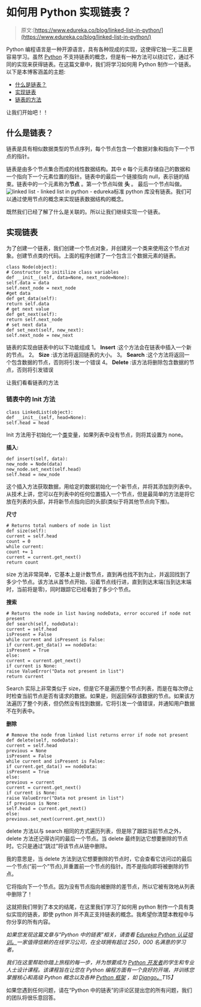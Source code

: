 # 如何用 Python 实现链表？

> 原文:[https://www.edureka.co/blog/linked-list-in-python/](https://www.edureka.co/blog/linked-list-in-python/)

Python 编程语言是一种开源语言，具有各种现成的实现，这使得它独一无二且更容易学习。虽然 [Python](https://www.edureka.co/blog/python-programming-language) 不支持链表的概念，但是有一种方法可以绕过它，通过不同的实现来获得链表。在这篇文章中，我们将学习如何用 Python 制作一个链表。以下是本博客涵盖的主题:

*   [什么是链表？](#WhatisLinkedList)
*   [实现链表](#ImplementingaLinkedList)
*   [链表的方法](#Methodsoflinkedlist)

让我们开始吧！！

## **什么是链表？**

链表是具有相似数据类型的节点序列，每个节点包含一个数据对象和指向下一个节点的指针。

链表是由多个节点集合而成的线性数据结构。其中 e 每个元素存储自己的数据和一个指向下一个元素位置的指针。链表中的最后一个链接指向 null，表示链的结束。链表中的一个元素称为**节点** 。第一个节点叫做 **头** 。 最后一个节点叫做。 ![linked list - linked list in python - edureka](../Images/bfd78573a5a8544865050ff26afb63d5.png)标准 python 库没有链表。我们可以通过使用节点的概念来实现链表数据结构的概念。

既然我们已经了解了什么是关联的。所以让我们继续实现一个链表。

## **实现链表**

为了创建一个链表，我们创建一个节点对象，并创建另一个类来使用这个节点对象。创建节点类的代码。上面的程序创建了一个包含三个数据元素的链表。

```
class Node(object):
# Constructor to initilize class variables
def __init__(self, data=None, next_node=None):
self.data = data
self.next_node = next_node
#get data
def get_data(self):
return self.data
# get next value
def get_next(self):
return self.next_node
# set next data
def set_next(self, new_next):
self.next_node = new_next

```

链表的实现由链表中的以下功能组成 1。 **Insert** :这个方法会在链表中插入一个新的节点。 2。 **Size** :该方法将返回链表的大小。 3。 **Search** :这个方法将返回一个包含数据的节点，否则将引发一个错误 4。 **Delete** :该方法将删除包含数据的节点，否则将引发错误

让我们看看链表的方法

### **链表中的 Init 方法**

```
class LinkedList(object):
def __init__(self, head=None):
self.head = head

```

Init 方法用于初始化一个[类](https://www.edureka.co/blog/python-class/)变量，如果列表中没有节点，则将其设置为 none。

**插入:**

```
def insert(self, data):
new_node = Node(data)
new_node.set_next(self.head)
self.head = new_node

```

这个插入方法获取数据，用给定的数据初始化一个新节点，并将其添加到列表中。从技术上讲，您可以在列表中的任何位置插入一个节点，但是最简单的方法是将它放在列表的头部，并将新节点指向旧的头部(类似于将其他节点向下推)。

**尺寸**

```
# Returns total numbers of node in list
def size(self):
current = self.head
count = 0
while current:
count += 1
current = current.get_next()
return count

```

size 方法非常简单，它基本上是计数节点，直到再也找不到为止，并返回找到了多少个节点。该方法从首节点开始，沿着节点线行进，直到到达末端(当到达末端时，当前将是零)，同时跟踪它已经看到了多少个节点。

**搜索**

```
# Returns the node in list having nodeData, error occured if node not present
def search(self, nodeData):
current = self.head
isPresent = False
while current and isPresent is False:
if current.get_data() == nodeData:
isPresent = True
else:
current = current.get_next()
if current is None:
raise ValueError("Data not present in list")
return current

```

Search 实际上非常类似于 size，但是它不是遍历整个节点列表，而是在每次停止时检查当前节点是否有请求的数据。如果是，则返回保存该数据的节点。如果该方法遍历了整个列表，但仍然没有找到数据，它将引发一个值错误，并通知用户数据不在列表中。

**删除**

```
# Remove the node from linked list returns error if node not present
def delete(self, nodeData):
current = self.head
previous = None
isPresent = False
while current and isPresent is False:
if current.get_data() == nodeData:
isPresent = True
else:
previous = current
current = current.get_next()
if current is None:
raise ValueError("Data not present in list")
if previous is None:
self.head = current.get_next()
else:
previous.set_next(current.get_next())

```

delete 方法以与 search 相同的方式遍历列表，但是除了跟踪当前节点之外，delete 方法还记得访问的最后一个节点。当 delete 最终到达它想要删除的节点时。它只是通过“跳过”将该节点从链中删除。

我的意思是，当 delete 方法到达它想要删除的节点时，它会查看它访问过的最后一个节点(“前一个”节点),并重置前一个节点的指针。而不是指向即将被删除的节点。

它将指向下一个节点。因为没有节点指向被删除的差节点，所以它被有效地从列表中删除了！

这就把我们带到了本文的结尾，在这里我们学习了如何用 python 制作一个具有类似实现的链表，即使 python 并不真正支持链表的概念。我希望你清楚本教程中与你分享的所有内容。

*如果您发现这篇文章与“Python 中的链表”相关，请查看  [Edureka Python 认证培训。](https://edureka.co/python)一家值得信赖的在线学习公司，在全球拥有超过 250，000 名满意的学习者。*

*我们在这里帮助你踏上旅程的每一步，并为想要成为  [Python 开发者](https://www.edureka.co/blog/how-to-become-a-python-developer/)的学生和专业人士设计课程。该课程旨在让您在 Python 编程方面有一个良好的开端，并训练您掌握核心和高级 Python 概念以及各种  [Python 框架](https://www.edureka.co/blog/python-frameworks/) ，如  [Django。](https://www.edureka.co/blog/django-tutorial/)T15】*

如果您遇到任何问题，请在“Python 中的链表”的评论区提出您的所有问题，我们的团队将很乐意回答。